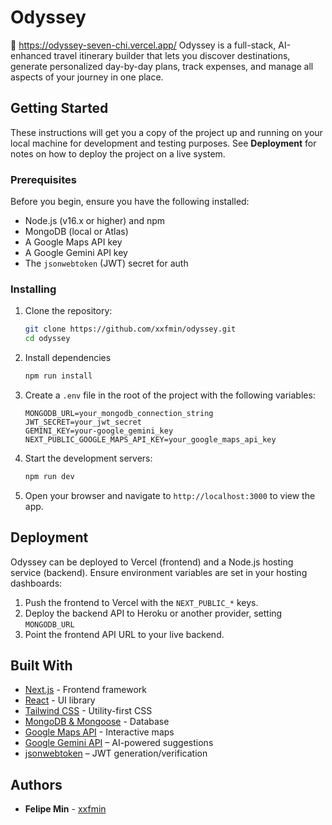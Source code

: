 # Odyssey
🔗 https://odyssey-seven-chi.vercel.app/
Odyssey is a full-stack, AI-enhanced travel itinerary builder that lets you discover destinations, generate personalized day-by-day plans, track expenses, and manage all aspects of your journey in one place.

## Getting Started

These instructions will get you a copy of the project up and running on your local machine for development and testing purposes. See **Deployment** for notes on how to deploy the project on a live system.

### Prerequisites

Before you begin, ensure you have the following installed:

- Node.js (v16.x or higher) and npm
- MongoDB (local or Atlas)
- A Google Maps API key
- A Google Gemini API key
- The `jsonwebtoken` (JWT) secret for auth

### Installing

1. Clone the repository:

   ```bash
   git clone https://github.com/xxfmin/odyssey.git
   cd odyssey
   ```

2. Install dependencies

   ```bash
   npm run install
   ```

3. Create a `.env` file in the root of the project with the following variables:

   ```env
   MONGODB_URL=your_mongodb_connection_string
   JWT_SECRET=your_jwt_secret
   GEMINI_KEY=your-google_gemini_key
   NEXT_PUBLIC_GOOGLE_MAPS_API_KEY=your_google_maps_api_key
   ```

4. Start the development servers:
   ```bash
   npm run dev
   ```
5. Open your browser and navigate to `http://localhost:3000` to view the app.

## Deployment

Odyssey can be deployed to Vercel (frontend) and a Node.js hosting service (backend). Ensure environment variables are set in your hosting dashboards:

1. Push the frontend to Vercel with the `NEXT_PUBLIC_*` keys.
2. Deploy the backend API to Heroku or another provider, setting `MONGODB_URL`
3. Point the frontend API URL to your live backend.

## Built With

- [Next.js](https://nextjs.org/) - Frontend framework
- [React](https://reactjs.org/) - UI library
- [Tailwind CSS](https://tailwindcss.com/) - Utility-first CSS
- [MongoDB & Mongoose](https://mongoosejs.com/) - Database
- [Google Maps API](https://developers.google.com/maps) - Interactive maps
- [Google Gemini API](https://ai.google.dev/api?lang=node) – AI-powered suggestions
- [jsonwebtoken](https://github.com/auth0/node-jsonwebtoken) – JWT generation/verification

## Authors

- **Felipe Min** - [xxfmin](https://github.com/xxfmin)
